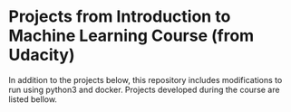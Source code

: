 Projects from Introduction to Machine Learning Course (from Udacity)
==============

In addition to the projects below, this repository includes modifications to run using python3 and docker. Projects developed during the course are listed bellow.

